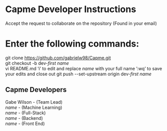# Capme Developer Instructions
Accept the request to collaborate on the repository (Found in your email)<br/>
# Enter the following commands:<br/>
git clone https://github.com/gabrielw98/Capme.git<br/>
git checkout -b dev-*first name*<br/>
vi README.md
‘i’ to edit and replace *name* with your full name
’:wq’ to save your edits and close out
git push --set-upstream origin dev-*first name*<br/>

## Capme Developers
Gabe Wilson - (Team Lead)<br/>
*name* - (Machine Learning)<br/>
*name* - (Full-Stack)<br/>
*name* - (Backend)<br/>
*name* - (Front End)












